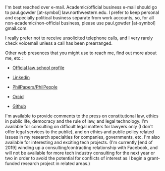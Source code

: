 I'm best reached over e-mail.  Academic/official business e-mail should go to paul.gowder [at-symbol] law.northwestern.edu.  I prefer to keep personal and especially political business separate from work accounts, so, for all non-academic/non-official business, please use paul.gowder [at-symbol] gmail.com.

I really prefer not to receive unsolicited telephone calls, and I very rarely check voicemail unless a call has been prearranged. 

Other web presences that you might use to reach me, find out more about me, etc.: 

- [Official law school profile](https://www.law.northwestern.edu/faculty/profiles/PaulAGowder/) 

- [Linkedin](http://www.linkedin.com/in/paulgowder)

- [PhilPapers/PhilPeople](https://philpeople.org/profiles/paul-gowder)

- [Orcid](http://orcid.org/0000-0001-7641-585X)

- [Github](https://github.com/paultopia)

I'm available to provide comments to the press on constitutional law, ethics in public life, democracy and the rule of law, and legal technology. I'm available for consulting on difficult legal matters for lawyers only (I don't offer legal services to the public), and on ethics and public policy related issues in my research specialties for companies, governments, etc. I'm also available for interesting and exciting tech projects. (I'm currently [end of 2019] winding up a consulting/contracting relationship with Facebook, and will not be available for more tech industry consulting for the next year or two in order to avoid the potential for conflicts of interest as I begin a grant-funded research project in related areas.) 
